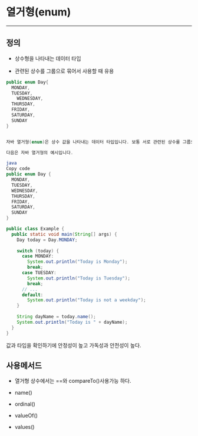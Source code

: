 

# 열거형(enum)

---

## 정의

- 상수형을 나타내는 데이터 타입

- 관련된 상수를 그룹으로 묶어서 사용할 때 유용 

```java
public enum Day{
  MONDAY,
  TUESDAY,
	WEDNESDAY,
  THURSDAY,
  FRIDAY,
  SATURDAY,
  SUNDAY
}


자바 열거형(enum)은 상수 값을 나타내는 데이터 타입입니다. 보통 서로 관련된 상수를 그룹으로 묶어서 사용할 때 유용하게 사용됩니다.

다음은 자바 열거형의 예시입니다.

java
Copy code
public enum Day {
  MONDAY,
  TUESDAY,
  WEDNESDAY,
  THURSDAY,
  FRIDAY,
  SATURDAY,
  SUNDAY
}

public class Example {
  public static void main(String[] args) {
    Day today = Day.MONDAY;
    
    switch (today) {
      case MONDAY:
        System.out.println("Today is Monday");
        break;
      case TUESDAY:
        System.out.println("Today is Tuesday");
        break;
      // ... 
      default:
        System.out.println("Today is not a weekday");
    }
    
    String dayName = today.name();
    System.out.println("Today is " + dayName);
  }
}

```

값과 타입을 확인하기에 안정성이 높고 가독성과 안전성이 높다.

## 사용메서드

- 열거형 상수에서는 ==와 compareTo()사용가능 하다.

- name()
- ordinal()
- valueOf()
- values()